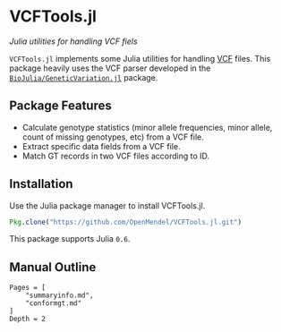 # VCFTools.jl

*Julia utilities for handling VCF fiels*

`VCFTools.jl` implements some Julia utilities for handling [VCF](https://github.com/samtools/hts-specs) files. This package heavily uses the VCF parser developed in the [`BioJulia/GeneticVariation.jl`](https://github.com/BioJulia/GeneticVariation.jl) package.

## Package Features

- Calculate genotype statistics (minor allele frequencies, minor allele, count of missing genotypes, etc) from a VCF file.  
- Extract specific data fields from a VCF file.   
- Match GT records in two VCF files according to ID.  

## Installation

Use the Julia package manager to install VCFTools.jl.
```julia
Pkg.clone("https://github.com/OpenMendel/VCFTools.jl.git")
```
This package supports Julia `0.6`.

## Manual Outline

```@contents
Pages = [
    "summaryinfo.md",
    "conformgt.md"
]
Depth = 2
```
